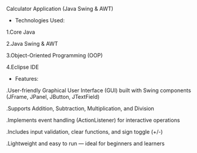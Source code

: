 Calculator Application (Java Swing & AWT)
* Technologies Used:

1.Core Java

2.Java Swing & AWT

3.Object-Oriented Programming (OOP)

4.Eclipse IDE

* Features:

.User-friendly Graphical User Interface (GUI) built with Swing components (JFrame, JPanel, JButton, JTextField)

.Supports Addition, Subtraction, Multiplication, and Division

.Implements event handling (ActionListener) for interactive operations

.Includes input validation, clear functions, and sign toggle (+/-)

.Lightweight and easy to run — ideal for beginners and learners
